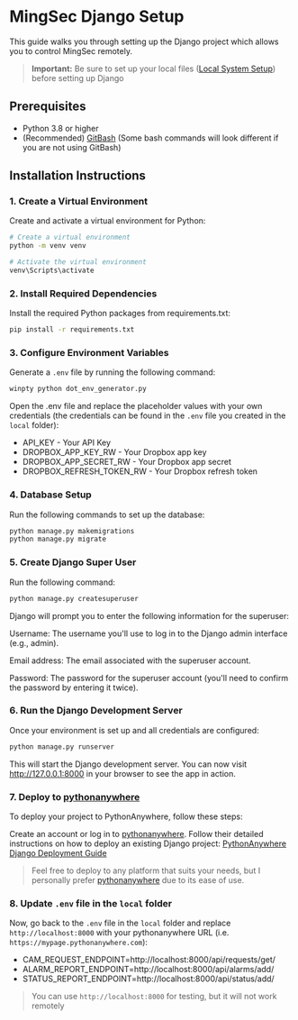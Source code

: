 # MingSec Django Setup

This guide walks you through setting up the Django project which allows you to control MingSec remotely.

>**Important:** Be sure to set up your local files ([Local System Setup](../Local/README.md)) before setting up Django

## Prerequisites

- Python 3.8 or higher
- (Recommended) [GitBash](https://git-scm.com/downloads) (Some bash commands will look different if you are not using GitBash)

## Installation Instructions

### 1. Create a Virtual Environment
Create and activate a virtual environment for Python:

```bash
# Create a virtual environment
python -m venv venv

# Activate the virtual environment
venv\Scripts\activate
```

### 2. Install Required Dependencies
Install the required Python packages from requirements.txt:

```bash
pip install -r requirements.txt
```

### 3. Configure Environment Variables
Generate a `.env` file by running the following command:

```bash
winpty python dot_env_generator.py
```

Open the .env file and replace the placeholder values with your own credentials (the credentials can be found in the `.env` file you created in the `local` folder):

- API_KEY - Your API Key
- DROPBOX_APP_KEY_RW - Your Dropbox app key
- DROPBOX_APP_SECRET_RW - Your Dropbox app secret
- DROPBOX_REFRESH_TOKEN_RW - Your Dropbox refresh token

### 4. Database Setup
Run the following commands to set up the database:

```bash
python manage.py makemigrations
python manage.py migrate
```

### 5. Create Django Super User
Run the following command:

```bash
python manage.py createsuperuser
```

Django will prompt you to enter the following information for the superuser:

Username: The username you'll use to log in to the Django admin interface (e.g., admin).

Email address: The email associated with the superuser account.

Password: The password for the superuser account (you'll need to confirm the password by entering it twice).

### 6. Run the Django Development Server
Once your environment is set up and all credentials are configured:

```bash
python manage.py runserver
```

This will start the Django development server. You can now visit http://127.0.0.1:8000 in your browser to see the app in action.

### 7. Deploy to [pythonanywhere](https://www.pythonanywhere.com/)
To deploy your project to PythonAnywhere, follow these steps:

Create an account or log in to [pythonanywhere](https://www.pythonanywhere.com/).
Follow their detailed instructions on how to deploy an existing Django project: [PythonAnywhere Django Deployment Guide](https://help.pythonanywhere.com/pages/DeployExistingDjangoProject/)

> Feel free to deploy to any platform that suits your needs, but I personally prefer [pythonanywhere](https://www.pythonanywhere.com/) due to its ease of use.

### 8. Update `.env` file in the `local` folder

Now, go back to the `.env` file in the `local` folder and replace `http://localhost:8000` with your pythonanywhere URL (i.e. `https://mypage.pythonanywhere.com`):

- CAM_REQUEST_ENDPOINT=http://localhost:8000/api/requests/get/
- ALARM_REPORT_ENDPOINT=http://localhost:8000/api/alarms/add/
- STATUS_REPORT_ENDPOINT=http://localhost:8000/api/status/add/

> You can use `http://localhost:8000` for testing, but it will not work remotely